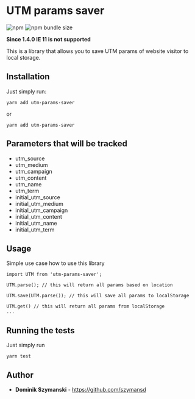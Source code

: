 # UTM params saver

![npm](https://img.shields.io/npm/v/utm-params-saver) ![npm bundle size](https://img.shields.io/bundlephobia/min/utm-params-saver)

**Since 1.4.0 IE 11 is not supported**

This is a library that allows you to save UTM params of website visitor to local storage.

## Installation

Just simply run:

```
yarn add utm-params-saver
```

or

```
yarn add utm-params-saver
```

## Parameters that will be tracked

- utm_source
- utm_medium
- utm_campaign
- utm_content
- utm_name
- utm_term
- initial_utm_source
- initial_utm_medium
- initial_utm_campaign
- initial_utm_content
- initial_utm_name
- initial_utm_term

## Usage

Simple use case how to use this library

```
import UTM from 'utm-params-saver';

UTM.parse(); // this will return all params based on location

UTM.save(UTM.parse()); // this will save all params to localStorage

UTM.get() // this will return all params from localStorage
...
```

## Running the tests

Just simply run
```
yarn test
```

## Author

* **Dominik Szymanski** - https://github.com/szymansd
